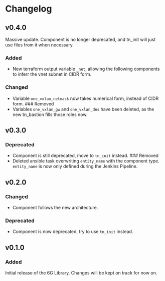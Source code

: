 # Changelog

## v0.4.0
Massive update. Component is no longer deprecated, and tn_init will just use files from it when necessary.
### Added
- New terraform output variable `_net`, allowing the following components to inferr the vnet subnet in CIDR form.
### Changed
- Variable `one_vxlan_netmask` now takes numerical form, instead of CIDR form.
### Removed
- Variables `one_vxlan_gw` and `one_vxlan_dns` have been deleted, as the new tn_bastion fills those roles now.


## v0.3.0
### Deprecated
- Component is still deprecated, move to `tn_init` instead.
### Removed
- Deleted ansible task overwriting `entity_name` with the component type. `entity_name` is now only defined during the Jenkins Pipeline.

## v0.2.0
### Changed
- Component follows the new architecture.
### Deprecated
- Component is now deprecated, try to use `tn_init` instead.

## v0.1.0
### Added
Initial release of the 6G Library. Changes will be kept on track for now on.
